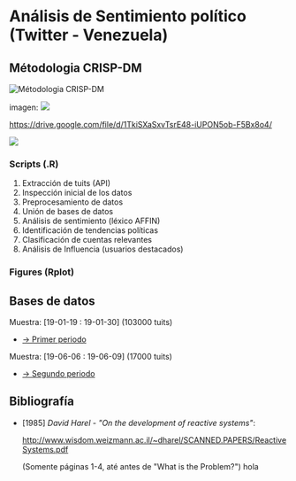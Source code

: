 # Análisis de Sentimiento político (Twitter - Venezuela)

## Métodologia CRISP-DM

![Métodologia CRISP-DM]()

imagen: ![](https://baaaf2d4-a-62cb3a1a-s-sites.googlegroups.com/site/freddyvillabona/Home/fifablog.png?attachauth=ANoY7cqIPXUBuOXTiq2fyOTJqj5isQ4Gsk4z7V_xCIs365vHju18Ht5P1D-vUGlGQ58K5ZB2PSkgis94DzeNSFY5Yi9FkTRf7yDmoYy2KW0Q5OL4eX6q2QI8VYNZNG00YRDcgzL1nkAjtphbuCbsPTlYNIdlH3f0aYGCtKi0eOxFuI6viNkp7ZTUp4qJhWlgI54YgrJ5ycUY6JIVOXVIF222_C2ysnmCtUGrkcVyf_oYDDtQ3T-5mJw%3D&attredirects=0) 

https://drive.google.com/file/d/1TkiSXaSxvTsrE48-iUPON5ob-F5Bx8o4/

<img src="https://drive.google.com/file/d/1TkiSXaSxvTsrE48-iUPON5ob-F5Bx8o4/">

### Scripts (.R)
1) Extracción de tuits (API)
2) Inspección inicial de los datos
3) Preprocesamiento de datos
4) Unión de bases de datos 
5) Análisis de sentimiento (léxico AFFIN) 
6) Identificación de tendencias políticas 
7) Clasificación de cuentas relevantes
8) Análisis de Influencia (usuarios destacados)

### Figures (Rplot)



## Bases de datos

Muestra: [19-01-19 : 19-01-30] (103000 tuits) 

- [-> Primer periodo](https://drive.google.com/open?id=1e4nnXCccfPPCm-AIncUJnaJvoeq4GImg)

Muestra: [19-06-06 : 19-06-09] (17000 tuits)

- [-> Segundo periodo](https://drive.google.com/open?id=1e4nnXCccfPPCm-AIncUJnaJvoeq4GImg)

## Bibliografía

* [1985] *David Harel - "On the development of reactive systems"*:

    <http://www.wisdom.weizmann.ac.il/~dharel/SCANNED.PAPERS/ReactiveSystems.pdf>

    (Somente páginas 1-4, até antes de "What is the Problem?") hola
